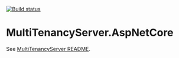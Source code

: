 [![Build status](https://ci.appveyor.com/api/projects/status/hujajgjf0p65521j/branch/master?svg=true)](https://ci.appveyor.com/project/krispenner/multitenancyserver-aspnetcore/branch/master)
# MultiTenancyServer.AspNetCore

See [MultiTenancyServer README](https://github.com/MultiTenancyServer/MultiTenancyServer).
